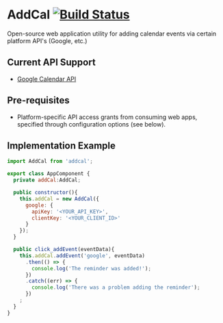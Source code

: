 # AddCal [![Build Status](https://travis-ci.org/daleyjem/addcal.svg?branch=master)](https://travis-ci.org/daleyjem/addcal)

Open-source web application utility for adding calendar events via certain platform API's (Google, etc.)

## Current API Support

- [Google Calendar API](https://developers.google.com/calendar/)

## Pre-requisites

* Platform-specific API access grants from consuming web apps, specified through configuration options (see below).

## Implementation Example

```js
import AddCal from 'addcal';

export class AppComponent {
  private addCal:AddCal;

  public constructor(){
    this.addCal = new AddCal({
      google: {
        apiKey: '<YOUR_API_KEY>',
        clientKey: '<YOUR_CLIENT_ID>'
      }
    });
  }

  public click_addEvent(eventData){
    this.addCal.addEvent('google', eventData)
      .then(() => {
        console.log('The reminder was added!');
      })
      .catch((err) => {
        console.log('There was a problem adding the reminder');
      })
    ;
  }
}

```
